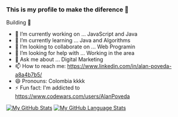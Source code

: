 ### This is my profile to make the diference 👋

Building 🚧

- 🔭 I’m currently working on ... JavaScript and Java
- 🌱 I’m currently learning ... Java and Algorithms
- 👯 I’m looking to collaborate on ... Web Programin
- 🤔 I’m looking for help with ... Working in the area
- 💬 Ask me about ... Digital Marketing 
- 📫 How to reach me: https://www.linkedin.com/in/alan-poveda-a8a4b7b5/
- 😄 Pronouns: Colombia kkkk
- ⚡ Fun fact: I'm addicted to https://www.codewars.com/users/AlanPoveda

[![My GitHub Stats](https://github-readme-stats.vercel.app/api/?username=AlanPoveda&count_private=true&theme=tokyonight&showicons=true)]()
[![My GitHub Language Stats](https://github-readme-stats.vercel.app/api/top-langs/?username=AlanPoveda&langs_count=5&theme=tokyonight)]()
